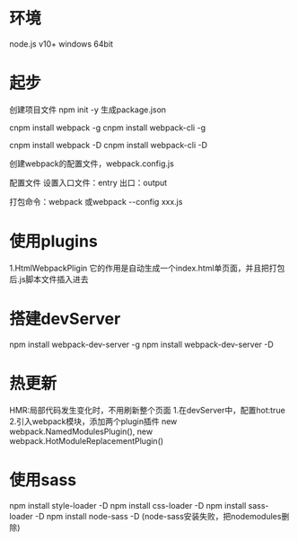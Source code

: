 # 环境

node.js v10+
windows 64bit

# 起步
创建项目文件
npm init -y 生成package.json

cnpm install webpack -g
cnpm install webpack-cli -g

cnpm install webpack -D
cnpm install webpack-cli -D

创建webpack的配置文件，webpack.config.js

配置文件
设置入口文件：entry
出口：output

打包命令：webpack 或webpack --config xxx.js

# 使用plugins
1.HtmlWebpackPligin
    它的作用是自动生成一个index.html单页面，并且把打包后.js脚本文件插入进去

# 搭建devServer
npm install webpack-dev-server -g
npm install webpack-dev-server -D

# 热更新
HMR:局部代码发生变化时，不用刷新整个页面
1.在devServer中，配置hot:true
2.引入webpack模块，添加两个plugin插件
 new webpack.NamedModulesPlugin(),
new webpack.HotModuleReplacementPlugin()

# 使用sass
npm install style-loader -D
npm install css-loader -D
npm install sass-loader -D
npm install node-sass -D
(node-sass安装失败，把nodemodules删除)

